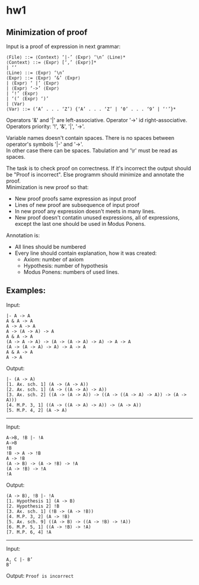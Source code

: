 # hw1

## Minimization of proof

Input is a proof of expression in next grammar:
```
⟨File⟩ ::= ⟨Context⟩ ‘|-’ ⟨Expr⟩ ‘\n’ ⟨Line⟩*
⟨Context⟩ ::= ⟨Expr⟩ [‘,’ ⟨Expr⟩]*
| ‘’
⟨Line⟩ ::= ⟨Expr⟩ ‘\n’
⟨Expr⟩ ::= ⟨Expr⟩ ‘&’ ⟨Expr⟩
| ⟨Expr⟩ ‘ |’ ⟨Expr⟩
| ⟨Expr⟩ ‘->’ ⟨Expr⟩
| ‘!’ ⟨Expr⟩
| ‘(’ ⟨Expr⟩ ‘)’
| ⟨Var⟩
⟨Var⟩ ::= (‘A’ . . . ‘Z’) {‘A’ . . . ‘Z’ | ‘0’ . . . ‘9’ | ‘'’}*
```

Operators '&' and '|' are left-associative. Operator '->' id right-associative.   
Operators priority: '!', '&', '|', '->'.  

Variable names doesn't contain spaces. There is no spaces between operator's symbols '|-' and '->'.  
In other case there can be spaces. Tabulation and '\r' must be read as spaces.

The task is to check proof on correctness. If it's incorrect the output should be "Proof is incorrect". Else programm should minimize and annotate the proof.  
Minimization is new proof so that:  
* New proof proofs same expression as input proof
* Lines of new proof are subsequence of input proof
* In new proof any expression doesn't meets in many lines.
* New proof doesn't contatin unused expressions, all of expressions, except the last one should be used in Modus Ponens.

Annotation is:
* All lines should be numbered
* Every line should contain explanation, how it was created:
    * Axiom: number of axiom
    * Hypothesis: number of hypothesis
    * Modus Ponens: numbers of used lines.
    
Examples:
------
Input:
```
|- A -> A
A & A -> A
A -> A -> A
A -> (A -> A) -> A
A & A -> A
(A -> A -> A) -> (A -> (A -> A) -> A) -> A -> A
(A -> (A -> A) -> A) -> A -> A
A & A -> A
A -> A
```
Output:
```
|- (A -> A)
[1. Ax. sch. 1] (A -> (A -> A))
[2. Ax. sch. 1] (A -> ((A -> A) -> A))
[3. Ax. sch. 2] ((A -> (A -> A)) -> ((A -> ((A -> A) -> A)) -> (A -> A)))
[4. M.P. 3, 1] ((A -> ((A -> A) -> A)) -> (A -> A))
[5. M.P. 4, 2] (A -> A)
```

-------
Input:
```
A->B, !B |- !A
A->B
!B
!B -> A -> !B
A -> !B
(A -> B) -> (A -> !B) -> !A
(A -> !B) -> !A
!A
```
Output:
```
(A -> B), !B |- !A
[1. Hypothesis 1] (A -> B)
[2. Hypothesis 2] !B
[3. Ax. sch. 1] (!B -> (A -> !B))
[4. M.P. 3, 2] (A -> !B)
[5. Ax. sch. 9] ((A -> B) -> ((A -> !B) -> !A))
[6. M.P. 5, 1] ((A -> !B) -> !A)
[7. M.P. 6, 4] !A
```
-------
Input:
```
A, C |- B’
B’
```
Output:
`Proof is incorrect`
